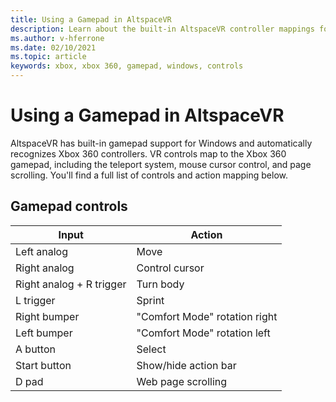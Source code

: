 ```yaml
---
title: Using a Gamepad in AltspaceVR
description: Learn about the built-in AltspaceVR controller mappings for Xbox 360 and gamepad controllers.
ms.author: v-hferrone
ms.date: 02/10/2021
ms.topic: article
keywords: xbox, xbox 360, gamepad, windows, controls
---
```


# Using a Gamepad in AltspaceVR

AltspaceVR has built-in gamepad support for Windows and automatically recognizes Xbox 360 controllers. VR controls map to the Xbox 360 gamepad, including the teleport system, mouse cursor control, and page scrolling. You'll find a full list of controls and action mapping below.

## Gamepad controls

| Input | Action |
|---|---|
| Left analog | Move |
| Right analog | Control cursor |
| Right analog + R trigger | Turn body |
| L trigger | Sprint |
| Right bumper | "Comfort Mode" rotation right |
| Left bumper | "Comfort Mode" rotation left |
| A button | Select |
| Start button | Show/hide action bar |
| D pad | Web page scrolling |